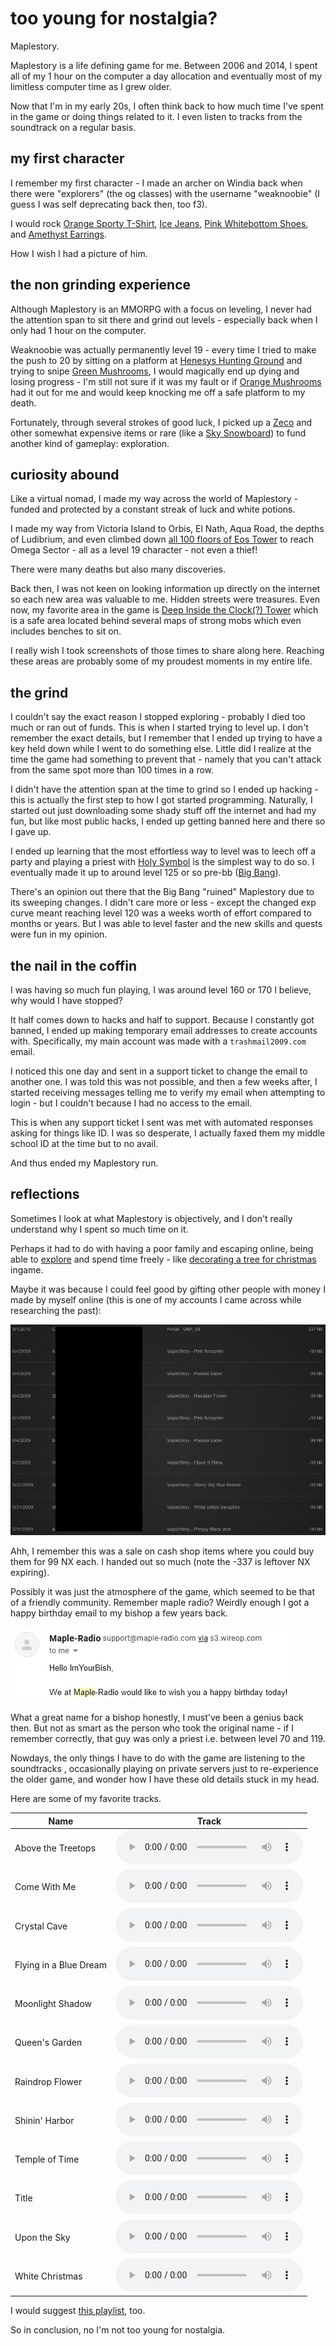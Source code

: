 # too young for nostalgia?

Maplestory.

Maplestory is a life defining game for me. Between 2006 and 2014, I spent all of
my 1 hour on the computer a day allocation and eventually most of my limitless
computer time as I grew older.

Now that I'm in my early 20s, I often think back to how much time I've spent in
the game or doing things related to it. I even listen to tracks from the
soundtrack on a regular basis.

## my first character

I remember my first character - I made an archer on Windia back when there were
"explorers" (the og classes) with the username "weaknoobie" (I guess I was self
deprecating back then, too f3).

I would rock
[Orange Sporty T-Shirt](https://global.hidden-street.net/eq/top/orange-sporty-t-shirt-m),
[Ice Jeans](https://global.hidden-street.net/eq/bottom/ice-jeans),
[Pink Whitebottom Shoes](https://global.hidden-street.net/eq/shoes/pink-whitebottom-boots),
and
[Amethyst Earrings](https://global.hidden-street.net/eq/earring/amethyst-earrings).

How I wish I had a picture of him.

## the non grinding experience

Although Maplestory is an MMORPG with a focus on leveling, I never had the
attention span to sit there and grind out levels - especially back when I only
had 1 hour on the computer.

Weaknoobie was actually permanently level 19 - every time I tried to make the
push to 20 by sitting on a platform at
[Henesys Hunting Ground](https://global.hidden-street.net/map/mini-map/victoria-road-henesys-hunting-ground-i)
and trying to snipe
[Green Mushrooms](https://global.hidden-street.net/search/Green%20Mushroom), I
would magically end up dying and losing progress - I'm still not sure if it was
my fault or if
[Orange Mushrooms](https://global.hidden-street.net/search/orange%20mushroom)
had it out for me and would keep knocking me off a safe platform to my death.

Fortunately, through several strokes of good luck, I picked up a
[Zeco](https://global.hidden-street.net/eq/spear/zeco) and other somewhat
expensive items or rare (like a
[Sky Snowboard](https://global.hidden-street.net/eq/polearm/sky-snowboard)) to
fund another kind of gameplay: exploration.

## curiosity abound

Like a virtual nomad, I made my way across the world of Maplestory - funded and
protected by a constant streak of luck and white potions.

I made my way from Victoria Island to Orbis, El Nath, Aqua Road, the depths of
Ludibrium, and even climbed down
[all 100 floors of Eos Tower](https://global.hidden-street.net/map/mini-map/ludibrium-eos-tower-100th-floor)
to reach Omega Sector - all as a level 19 character - not even a thief!

There were many deaths but also many discoveries.

Back then, I was not keen on looking information up directly on the internet so
each new area was valuable to me. Hidden streets were treasures. Even now, my
favorite area in the game is
[Deep Inside the Clock(?) Tower](https://global.hidden-street.net/map/mini-map/ludibrium-deep-inside-of-watch-tower)
which is a safe area located behind several maps of strong mobs which even
includes benches to sit on.

I really wish I took screenshots of those times to share along here. Reaching
these areas are probably some of my proudest moments in my entire life.

## the grind

I couldn't say the exact reason I stopped exploring - probably I died too much
or ran out of funds. This is when I started trying to level up. I don't remember
the exact details, but I remember that I ended up trying to have a key held down
while I went to do something else. Little did I realize at the time the game had
something to prevent that - namely that you can't attack from the same spot more
than 100 times in a row.

I didn't have the attention span at the time to grind so I ended up hacking -
this is actually the first step to how I got started programming. Naturally, I
started out just downloading some shady stuff off the internet and had my fun,
but like most public hacks, I ended up getting banned here and there so I gave
up.

I ended up learning that the most effortless way to level was to leech off a
party and playing a priest with
[Holy Symbol](https://global.hidden-street.net/search/holy%20symbol) is the
simplest way to do so. I eventually made it up to around level 125 or so pre-bb
([Big Bang](https://maplestory.fandom.com/wiki/MapleStory:_Big_Bang)).

There's an opinion out there that the Big Bang "ruined" Maplestory due to its
sweeping changes. I didn't care more or less - except the changed exp curve
meant reaching level 120 was a weeks worth of effort compared to months or
years. But I was able to level faster and the new skills and quests were fun in
my opinion.

## the nail in the coffin

I was having so much fun playing, I was around level 160 or 170 I believe, why
would I have stopped?

It half comes down to hacks and half to support. Because I constantly got
banned, I ended up making temporary email addresses to create accounts with.
Specifically, my main account was made with a `trashmail2009.com` email.

I noticed this one day and sent in a support ticket to change the email to
another one. I was told this was not possible, and then a few weeks after, I
started receiving messages telling me to verify my email when attempting to
login - but I couldn't because I had no access to the email.

This is when any support ticket I sent was met with automated responses asking
for things like ID. I was so desperate, I actually faxed them my middle school
ID at the time but to no avail.

And thus ended my Maplestory run.

## reflections

Sometimes I look at what Maplestory is objectively, and I don't really
understand why I spent so much time on it.

Perhaps it had to do with having a poor family and escaping online, being able
to [explore](#curiosity-abound) and spend time freely - like
[decorating a tree for christmas](http://wayback.hidden-street.net/maps/hshillofchristmas.php)
ingame.

Maybe it was because I could feel good by gifting other people with money I made
by myself online (this is one of my accounts I came across while researching the
past):

![nx-purchase-history](/blobs/18/ms.png)

Ahh, I remember this was a sale on cash shop items where you could buy them for
99 NX each. I handed out so much (note the -337 is leftover NX expiring).

Possibly it was just the atmosphere of the game, which seemed to be that of a
friendly community. Remember maple radio? Weirdly enough I got a happy birthday
email to my bishop a few years back.

![maple-radio](/blobs/18/maple-radio.png)

What a great name for a bishop honestly, I must've been a genius back then. But
not as smart as the person who took the original name - if I remember correctly,
that guy was only a priest i.e. between level 70 and 119.

Nowdays, the only things I have to do with the game are listening to the
soundtracks , occasionally playing on private servers just to re-experience the
older game, and wonder how I have these old details stuck in my head.

Here are some of my favorite tracks.

<!--markdownlint-disable line-length -->

| Name                   | Track                                                                                     |
| ---------------------- | ----------------------------------------------------------------------------------------- |
| Above the Treetops     | <audio controls><source src="/blobs/18/AboveTheTreetops.mp3" type="audio/mpeg"></audio>   |
| Come With Me           | <audio controls><source src="/blobs/18/ComeWithMe.mp3" type="audio/mpeg"></audio>         |
| Crystal Cave           | <audio controls><source src="/blobs/18/CrystalCave.mp3" type="audio/mpeg"></audio>        |
| Flying in a Blue Dream | <audio controls><source src="/blobs/18/FlyingInABlueDream.mp3" type="audio/mpeg"></audio> |
| Moonlight Shadow       | <audio controls><source src="/blobs/18/MoonlightShadow.mp3" type="audio/mpeg"></audio>    |
| Queen's Garden         | <audio controls><source src="/blobs/18/QueensGarden.mp3" type="audio/mpeg"></audio>       |
| Raindrop Flower        | <audio controls><source src="/blobs/18/RaindropFlower.mp3" type="audio/mpeg"></audio>     |
| Shinin' Harbor         | <audio controls><source src="/blobs/18/Shinin'Harbor.mp3" type="audio/mpeg"></audio>      |
| Temple of Time         | <audio controls><source src="/blobs/18/TimeTemple.mp3" type="audio/mpeg"></audio>         |
| Title                  | <audio controls><source src="/blobs/18/Title.mp3" type="audio/mpeg"></audio>              |
| Upon the Sky           | <audio controls><source src="/blobs/18/UponTheSky.mp3" type="audio/mpeg"></audio>         |
| White Christmas        | <audio controls><source src="/blobs/18/WhiteChristmas.mp3" type="audio/mpeg"></audio>     |

<!--markdownlint-enable line-length -->

I would suggest
[this playlist](https://www.youtube.com/playlist?list=PLARr36qkoiWa2hl6cXnBxNzU_xxLcQXs0),
too.

So in conclusion, no I'm not too young for nostalgia.
